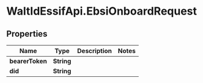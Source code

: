 # WaltIdEssifApi.EbsiOnboardRequest

## Properties

Name | Type | Description | Notes
------------ | ------------- | ------------- | -------------
**bearerToken** | **String** |  | 
**did** | **String** |  | 


